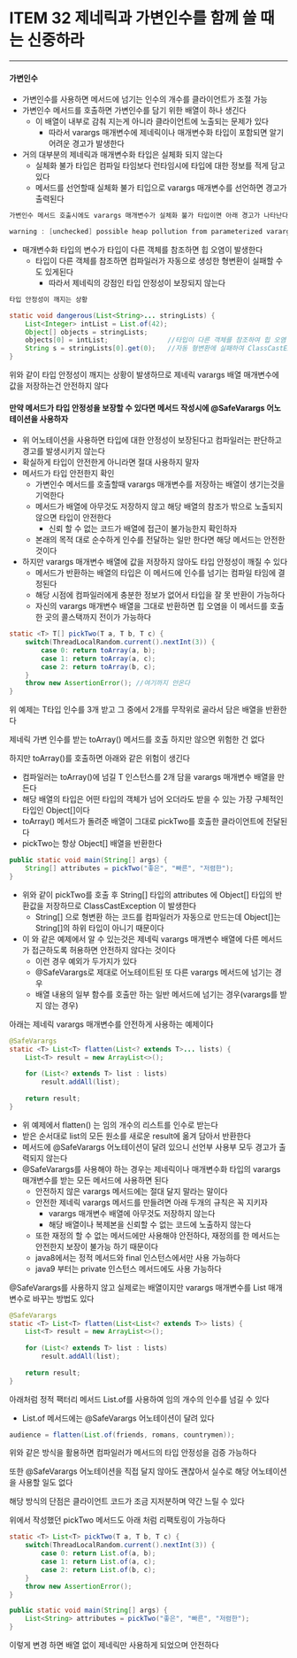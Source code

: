 # ITEM 32 제네릭과 가변인수를 함께 쓸 때는 신중하라

--------------------------------------------

#### 가변인수
* 가변인수를 사용하면 메서드에 넘기는 인수의 개수를 클라이언트가 조절 가능
* 가변인수 메서드를 호출하면 가변인수를 담기 위한 배열이 하나 생긴다
  * 이 배열이 내부로 감춰 지는게 아니라 클라이언트에 노출되는 문제가 있다
    * 따라서 varargs 매개변수에 제네릭이나 매개변수화 타입이 포함되면 알기 어려운 경고가 발생한다
* 거의 대부분의 제네릭과 매개변수화 타입은 실체화 되지 않는다
  * 실체화 불가 타입은 컴파일 타임보다 런타임시에 타입에 대한 정보를 적게 담고 있다
  * 메서드를 선언할때 실체화 불가 티입으로 varargs 매개변수를 선언하면 경고가 출력된다
  
```` java
가변인수 메서드 호출시에도 varargs 매개변수가 실체화 불가 타입이면 아래 경고가 나타난다

warning : [unchecked] possible heap pollution from parameterized vararg type List<String>
````
* 매개변수화 타입의 변수가 타입이 다른 객체를 참조하면 힙 오염이 발생한다
  * 타입이 다른 객체를 참조하면 컴파일러가 자동으로 생성한 형변환이 실패할 수도 있게된다
    * 따라서 제네릭의 강점인 타입 안정성이 보장되지 않는다

```` java
타입 안정성이 깨지는 상황

static void dangerous(List<String>... stringLists) {
    List<Integer> intList = List.of(42);
    Object[] objects = stringLists;
    objects[0] = intList;               //타입이 다른 객체를 참조하여 힙 오염 발생
    String s = stringLists[0].get(0);   //자동 형변환에 실패하여 ClassCastException 발생(타입 안정성이 깨짐)
}
````
위와 같이 타입 안정성이 깨지는 상황이 발생하므로 제네릭 varargs 배열 매개변수에 값을 저장하는건 안전하지 않다

#### 만약 메서드가 타입 안정성을 보장할 수 있다면 메서드 작성시에 @SafeVarargs 어노테이션을 사용하자
* 위 어노테이션을 사용하면 타입에 대한 안정성이 보장된다고 컴파일러는 판단하고 경고를 발생시키지 않는다
* 확실하게 타입이 안전한게 아니라면 절대 사용하지 말자
* 메서드가 타입 안전한지 확인
  * 가변인수 메서드를 호출할때 varargs 매개변수를 저장하는 배열이 생기는것을 기억한다
  * 메서드가 배열에 아무것도 저장하지 않고 해당 배열의 참조가 밖으로 노출되지 않으면 타입이 안전한다
    * 신뢰 할 수 없는 코드가 배열에 접근이 불가능한지 확인하자
  * 본래의 목적 대로 순수하게 인수를 전달하는 일만 한다면 해당 메서드는 안전한것이다
* 하지만 varargs 매개변수 배열에 값을 저장하지 않아도 타입 안정성이 깨질 수 있다
  * 메서드가 반환하는 배열의 타입은 이 메서드에 인수를 넘기는 컴파일 타임에 결정된다
  * 해당 시점에 컴파일러에게 충분한 정보가 없어서 타입을 잘 못 반환이 가능하다
  * 자신의 varargs 매개변수 배열을 그대로 반환하면 힙 오염을 이 메서드를 호출한 곳의 콜스택까지 전이가 가능하다

```` java
static <T> T[] pickTwo(T a, T b, T c) {
    switch(ThreadLocalRandom.current().nextInt(3)) {
        case 0: return toArray(a, b);
        case 1: return toArray(a, c);
        case 2: return toArray(b, c);
    }
    throw new AssertionError(); //여기까지 안온다
}
````
위 예제는 T타입 인수를 3개 받고 그 중에서 2개를 무작위로 골라서 담은 배열을 반환한다

제네릭 가변 인수를 받는 toArray() 메서드를 호출 하지만 않으면 위험한 건 없다

하지만 toArray()를 호출하면 아래와 같은 위험이 생긴다
* 컴파일러는 toArray()에 넘길 T 인스턴스를 2개 담을 varargs 매개변수 배열을 만든다
* 해당 배열의 타입은 어떤 타입의 객체가 넘어 오더라도 받을 수 있는 가장 구체적인 타입인 Object[]이다
* toArray() 메서드가 돌려준 배열이 그대로 pickTwo를 호출한 클라이언트에 전달된다
* pickTwo는 항상 Object[] 배열을 반환한다
```` java
public static void main(String[] args) {
    String[] attributes = pickTwo("좋은", "빠른", "저렴한");
}
````
* 위와 같이 pickTwo를 호출 후 String[] 타입의 attributes 에 Object[] 타입의 반환값을 저장하므로 ClassCastException 이 발생한다
  * String[] 으로 형변환 하는 코드를 컴파일러가 자동으로 만드는데 Object[]는 String[]의 하위 타입이 아니기 때문이다
* 이 와 같은 예제에서 알 수 있는것은 제네릭 varargs 매개변수 배열에 다른 메서드가 접근하도록 허용하면 안전하지 않다는 것이다
  * 이런 경우 예외가 두가지가 있다
  * @SafeVarargs로 제대로 어노테이트된 또 다른 varargs 메서드에 넘기는 경우
  * 배열 내용의 일부 함수를 호출만 하는 일반 메서드에 넘기는 경우(varargs를 받지 않는 경우)

아래는 제네릭 varargs 매개변수를 안전하게 사용하는 예제이다

```` java
@SafeVarargs
static <T> List<T> flatten(List<? extends T>... lists) {
    List<T> result = new ArrayList<>();
    
    for (List<? extends T> list : lists)
        result.addAll(list);
    
    return result;
}
````
* 위 예제에서 flatten() 는 임의 개수의 리스트를 인수로 받는다
* 받은 순서대로 list의 모든 원소를 새로운 result에 옮겨 담아서 반환한다
* 메서드에 @SafeVarargs 어노테이션이 달려 있으니 선언부 사용부 모두 경고가 출력되지 않는다
* @SafeVarargs를 사용해야 하는 경우는 제네릭이나 매개변수화 타입의 varargs 매개변수를 받는 모든 메서드에 사용하면 된다
  * 안전하지 않은 varargs 메서드에는 절대 달지 말라는 말이다
  * 안전한 제네릭 varargs 메서드를 만들려면 아래 두개의 규칙은 꼭 지키자
    * varargs 매개변수 배열에 아무것도 저장하지 않는다
    * 해당 배열이나 복제본을 신뢰할 수 없는 코드에 노출하지 않는다
  * 또한 재정의 할 수 없는 메서드에만 사용해야 안전하다, 재정의를 한 메서드는 안전한지 보장이 불가능 하기 때문이다
  * java8에서는 정적 메서드와 final 인스턴스에서만 사용 가능하다
  * java9 부터는 private 인스턴스 메서드에도 사용 가능하다

@SafeVarargs를 사용하지 않고 실제로는 배열이지만 varargs 매개변수를 List 매개변수로 바꾸는 방법도 있다

```` java
@SafeVarargs
static <T> List<T> flatten(List<List<? extends T>> lists) {
    List<T> result = new ArrayList<>();
    
    for (List<? extends T> list : lists)
        result.addAll(list);
    
    return result;
}
````
아래처럼 정적 팩터리 메서드 List.of를 사용하여 임의 개수의 인수를 넘길 수 있다
* List.of 메서드에는 @SafeVarargs 어노테이션이 달려 있다

```` java
audience = flatten(List.of(friends, romans, countrymen));
````

위와 같은 방식을 활용하면 컴파일러가 메서드의 타입 안정성을 검증 가능하다

또한 @SafeVarargs 어노테이션을 직접 달지 않아도 괜찮아서 실수로 해당 어노테이션을 사용할 일도 없다

해당 방식의 단점은 클라이언트 코드가 조금 지저분하며 약간 느릴 수 있다

위에서 작성했던 pickTwo 메서드도 아래 처럼 리팩토링이 가능하다


```` java
static <T> List<T> pickTwo(T a, T b, T c) {
    switch(ThreadLocalRandom.current().nextInt(3)) {
        case 0: return List.of(a, b);
        case 1: return List.of(a, c);
        case 2: return List.of(b, c);
    }
    throw new AssertionError();
}
````

```` java
public static void main(String[] args) {
    List<String> attributes = pickTwo("좋은", "빠른", "저렴한");
}
````
이렇게 변경 하면 배열 없이 제네릭만 사용하게 되었으며 안전하다

